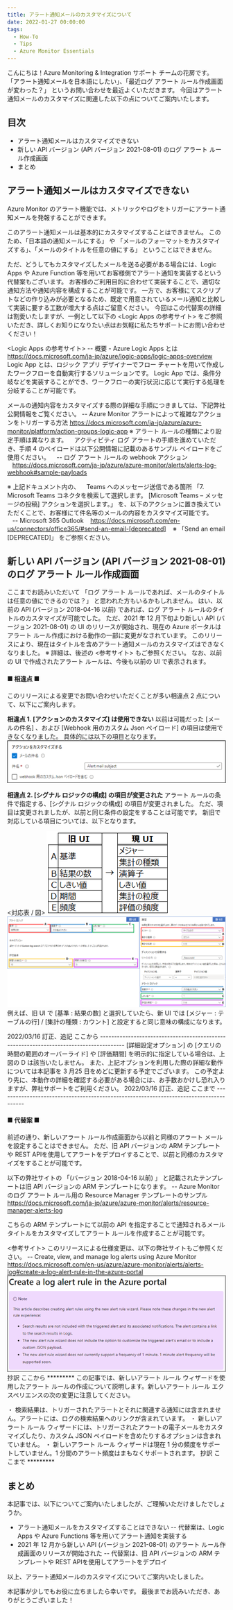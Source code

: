 ```yaml
---
title: アラート通知メールのカスタマイズについて
date: 2022-01-27 00:00:00
tags:
  - How-To
  - Tips
  - Azure Monitor Essentials
---
```


こんにちは！Azure Monitoring & Integration サポート チームの花房です。  
「アラート通知メールを日本語にしたい」、「最近ログ アラート ルール作成画面が変わった？」 というお問い合わせを最近よくいただきます。
今回はアラート通知メールのカスタマイズに関連した以下の点についてご案内いたします。

<!-- more -->

## 目次
- アラート通知メールはカスタマイズできない
- 新しい API バージョン (API バージョン 2021-08-01) のログ アラート ルール作成画面
- まとめ

## アラート通知メールはカスタマイズできない
Azure Monitor のアラート機能では、メトリックやログをトリガーにアラート通知メールを発報することができます。

このアラート通知メールは基本的にカスタマイズすることはできません。
このため、「日本語の通知メールにする」 や 「メールのフォーマットをカスタマイズする」、「メールのタイトルを任意の値にする」 ということはできません。

ただ、どうしてもカスタマイズしたメールを送る必要がある場合には、Logic Apps や Azure Function 等を用いてお客様側でアラート通知を実装するという代替案もございます。
お客様のご利用目的に合わせて実装することで、適切な通知方法や通知内容を構成することが可能です。
一方で、お客様にてスクリプトなどの作り込みが必要となるため、既定で用意されているメール通知と比較して実装に要する工数が増大する点はご留意ください。
今回はこの代替案の詳細は割愛いたしますが、一例として以下の <Logic Apps の参考サイト> をご参照いただき、詳しくお知りになりたい点はお気軽に私たちサポートにお問い合わせください！

<Logic Apps の参考サイト>
-- 概要 - Azure Logic Apps とは
https://docs.microsoft.com/ja-jp/azure/logic-apps/logic-apps-overview
Logic App とは、ロジック アプリ デザイナーでフロー チャートを用いて作成したワークフローを自動実行するソリューションです。
Logic App では、条件分岐などを実装することができ、ワークフローの実行状況に応じて実行する処理を分岐することが可能です。

メールの通知内容をカスタマイズする際の詳細な手順につきましては、下記弊社公開情報をご覧ください。
-- Azure Monitor アラートによって複雑なアクションをトリガーする方法
https://docs.microsoft.com/ja-jp/azure/azure-monitor/platform/action-groups-logic-app
※ アラート ルールの種類により設定手順は異なります。
&nbsp;&nbsp;&nbsp;アクティビティ ログ アラートの手順を進めていただき、手順 4 のペイロードは以下公開情報に記載のあるサンプル ペイロードをご使用ください。
&nbsp;&nbsp;&nbsp;-- ログ アラート ルールの webhook アクション
&nbsp;&nbsp;&nbsp;https://docs.microsoft.com/ja-jp/azure/azure-monitor/alerts/alerts-log-webhook#sample-payloads

※ 上記ドキュメント内の、
&nbsp;&nbsp;&nbsp;Teams へのメッセージ送信である箇所 「7. Microsoft Teams コネクタを検索して選択します。 [Microsoft Teams – メッセージの投稿] アクションを選択します。」 を、以下のアクションに置き換えていただくことで、お客様にて件名等のメールの内容をカスタマイズ可能です。  
&nbsp;&nbsp;&nbsp;-- Microsoft 365 Outlook
&nbsp;&nbsp;&nbsp;https://docs.microsoft.com/en-us/connectors/office365/#send-an-email-[deprecated]
&nbsp;&nbsp;&nbsp;※ 「Send an email [DEPRECATED]」 をご参照ください。



## 新しい API バージョン (API バージョン 2021-08-01) のログ アラート ルール作成画面
ここまでお読みいただいて 「ログ アラート ルールであれば、メールのタイトルは任意の値にできるのでは？」 と思われた方もいるかもしれません。
はい、以前の API (バージョン 2018-04-16 以前) であれば、ログ アラート ルールのタイトルのカスタマイズが可能でした。
ただ、2021 年 12 月下旬より新しい API (バージョン 2021-08-01) の UI のリリースが開始され、現在の Azure ポータルはアラート ルール作成における動作の一部に変更がなされています。
このリリースにより、現在はタイトルを含めアラート通知メールのカスタマイズはできなくなりました。
※ 詳細は、後述の <参考サイト> もご参照ください。
なお、以前の UI で作成されたアラート ルールは、今後も以前の UI で表示されます。

#### ■ 相違点 ■
このリリースによる変更でお問い合わせいただくことが多い相違点 2 点について、以下にご案内します。

**相違点 1. [アクションのカスタマイズ] は使用できない**
以前は可能だった [メールの件名] 、および [Webhook 用のカスタム Json ペイロード] の項目は使用できなくなりました。
具体的には以下の項目となります。
![](./AboutCustomizingAlertNotificationEmail/image01.png)

**相違点 2. [シグナル ロジックの構成] の項目が変更された**
アラート ルールの条件で指定する、[シグナル ロジックの構成] の項目が変更されました。
ただ、項目は変更されましたが、以前と同じ条件の設定をすることは可能です。
新旧で対応している項目については、以下となります。

<対応表 / 図>
![](./AboutCustomizingAlertNotificationEmail/image02.png)
![](./AboutCustomizingAlertNotificationEmail/image03.png)
例えば、旧 UI で [基準 : 結果の数] と選択していたら、新 UI では [メジャー : テーブルの行] / [集計の種類 : カウント] と設定すると同じ意味の構成になります。

2022/03/16 訂正、追記 ここから ---------------------------------------------------------------------------------------
[詳細設定オプション] の [クエリの時間の範囲のオーバーライド] や [評価期間] を明示的に指定している場合は、上図の D は該当いたしません。
また、上記オプションを利用した際の詳細な動作については本記事を 3 月25 日をめどに更新する予定でございます。
この予定より先に、本動作の詳細を確認する必要がある場合には、お手数おかけし恐れ入りますが、弊社サポートをご利用ください。
2022/03/16 訂正、追記 ここまで ---------------------------------------------------------------------------------------

#### ■ 代替案 ■
前述の通り、新しいアラート ルール作成画面から以前と同様のアラート メールを設定することはできません。
ただ、旧 API バージョンの ARM テンプレートや REST APIを使用してアラートをデプロイすることで、以前と同様のカスタマイズをすることが可能です。

以下の弊社サイトの 「(バージョン 2018-04-16 以前) 」 と記載されたテンプレートは旧 API バージョンの ARM テンプレートになります。
-- Azure Monitor のログ アラート ルール用の Resource Manager テンプレートのサンプル
https://docs.microsoft.com/ja-jp/azure/azure-monitor/alerts/resource-manager-alerts-log

こちらの ARM テンプレートにて以前の API を指定することで通知されるメール タイトルをカスタマイズしてアラート ルールを作成することが可能です。

<参考サイト>
このリリースによる仕様変更は、以下の弊社サイトもご参照ください。
-- Create, view, and manage log alerts using Azure Monitor
https://docs.microsoft.com/en-us/azure/azure-monitor/alerts/alerts-log#create-a-log-alert-rule-in-the-azure-portal
![](./AboutCustomizingAlertNotificationEmail/image04.png)
抄訳 ここから *********
この記事では、新しいアラート ルール ウィザードを使用したアラート ルールの作成について説明します。新しいアラート ルール エクスペリエンスの次の変更に注意してください。

・ 検索結果は、トリガーされたアラートとそれに関連する通知には含まれません。アラートには、ログの検索結果へのリンクが含まれています。
・ 新しいアラート ルール ウィザードには、トリガーされたアラートの電子メールをカスタマイズしたり、カスタム JSON ペイロードを含めたりするオプションは含まれていません。
・ 新しいアラート ルール ウィザードは現在 1 分の頻度をサポートしていません。1 分間のアラート頻度はまもなくサポートされます。
抄訳 ここまで *********

## まとめ
本記事では、以下についてご案内いたしましたが、ご理解いただけましたでしょうか。

- アラート通知メールをカスタマイズすることはできない
    -- 代替案は、Logic Apps や Azure Functions 等を用いてアラート通知を実装する
- 2021 年 12 月から新しい API  (バージョン 2021-08-01)  のアラート ルール作成画面のリリースが開始された
    -- 代替案は、旧 API バージョンの ARM テンプレートや REST APIを使用してアラートをデプロイ

以上、アラート通知メールのカスタマイズについてご案内いたしました。

本記事が少しでもお役に立ちましたら幸いです。
最後までお読みいただき、ありがとうございました！
